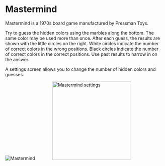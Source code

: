 # Mastermind

Mastermind is a 1970s board game manufactured by Pressman Toys.

Try to guess the hidden colors using the marbles along the bottom.  The same color may be used more
than once.  After each guess, the results are shown with the little circles on the right.  White
circles indicate the number of correct colors in the wrong positions.  Black circles indicate the
number of correct colors in the correct positions.  Use past results to narrow in on the answer.

A settings screen allows you to change the number of hidden colors and guesses.

![Mastermind](https://github.com/InvaderZim62/Mastermind/assets/34785252/f3708c1a-d895-488e-ace6-ed22fd32a3fa)
&nbsp;&nbsp;&nbsp;&nbsp;&nbsp;&nbsp;&nbsp;&nbsp;&nbsp;&nbsp;&nbsp;&nbsp;
<img width="250" alt="Mastermind settings" src="https://github.com/InvaderZim62/Mastermind/assets/34785252/103b4ec2-1e11-486a-b57a-f3042848ad3a">
